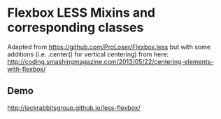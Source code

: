 # Flexbox LESS Mixins and corresponding classes

Adapted from https://github.com/ProLoser/Flexbox.less but with some additions (i.e. .center() for vertical centering) from here: http://coding.smashingmagazine.com/2013/05/22/centering-elements-with-flexbox/

## Demo
http://jackrabbitsgroup.github.io/less-flexbox/